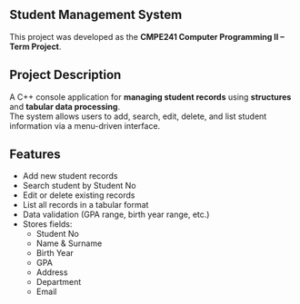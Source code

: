 ## Student Management System

This project was developed as the **CMPE241 Computer Programming II – Term Project**.

##  Project Description
A C++ console application for **managing student records** using **structures** and **tabular data processing**.  
The system allows users to add, search, edit, delete, and list student information via a menu-driven interface.

## Features
- Add new student records  
- Search student by Student No  
- Edit or delete existing records  
- List all records in a tabular format  
- Data validation (GPA range, birth year range, etc.)  
- Stores fields:  
  - Student No  
  - Name & Surname  
  - Birth Year  
  - GPA  
  - Address  
  - Department  
  - Email  


